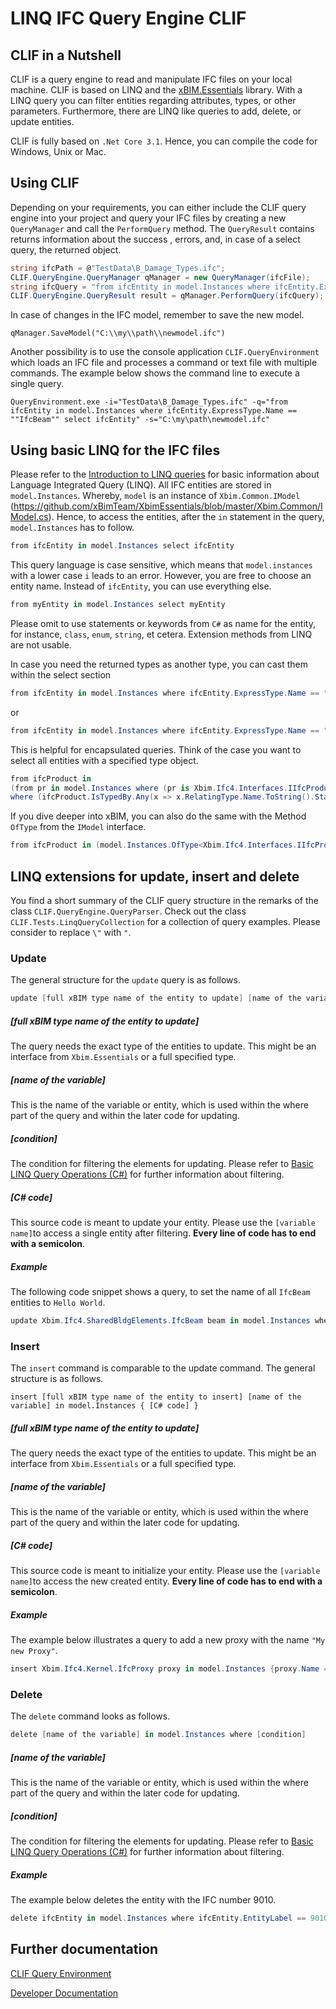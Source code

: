 # LINQ IFC Query Engine CLIF

## CLIF in a Nutshell

CLIF is a query engine to read and manipulate IFC files on your local machine. CLIF is based on LINQ and the [xBIM.Essentials](https://github.com/xBimTeam/XbimEssentials) library. With a LINQ query you can filter entities regarding attributes, types, or other parameters. Furthermore, there are LINQ like queries to add, delete, or update entities.

CLIF is fully based on `.Net Core 3.1`. Hence, you can compile the code for Windows, Unix or Mac. 

## Using CLIF

Depending on your requirements, you can either include the CLIF query engine into your project and query your IFC files by creating a new `QueryManager` and call the `PerformQuery` method. The `QueryResult` contains returns information about the success , errors, and, in case of a select query, the returned object.

```C#
string ifcPath = @"TestData\B_Damage_Types.ifc";
CLIF.QueryEngine.QueryManager qManager = new QueryManager(ifcFile);
string ifcQuery = "from ifcEntity in model.Instances where ifcEntity.ExpressType.Name == \"IfcBeam\" select ifcEntity"
CLIF.QueryEngine.QueryResult result = qManager.PerformQuery(ifcQuery);
```

In case of changes in the IFC model, remember to save the new model.

```
qManager.SaveModel("C:\\my\\path\\newmodel.ifc")
```

Another possibility is to use the console application `CLIF.QueryEnvironment` which loads an IFC file and processes a command or text file with multiple commands. The example below shows the command line to execute a single query.

```
QueryEnvironment.exe -i="TestData\B_Damage_Types.ifc" -q="from ifcEntity in model.Instances where ifcEntity.ExpressType.Name == ""IfcBeam"" select ifcEntity" -s="C:\my\path\newmodel.ifc"
```

## Using basic LINQ for the IFC files

Please refer to the [Introduction to LINQ queries](https://docs.microsoft.com/en-us/dotnet/csharp/programming-guide/concepts/linq/introduction-to-linq-queries) for basic information about Language Integrated Query (LINQ). All IFC entities are stored in `model.Instances`.  Whereby, `model` is an instance of `Xbim.Common.IModel` (https://github.com/xBimTeam/XbimEssentials/blob/master/Xbim.Common/IModel.cs). Hence, to access the entities, after the `in` statement in the query, `model.Instances` has to follow. 

```C#
from ifcEntity in model.Instances select ifcEntity
```

This query language is case sensitive, which means that `model.instances` with a lower case `i` leads to an error. However, you are free to choose an entity name. Instead of `ifcEntity`, you can use everything else. 

```c#
from myEntity in model.Instances select myEntity
```

Please omit to use statements or keywords from `C#` as name for the entity, for instance, `class`, `enum`, `string`, et cetera. Extension methods from LINQ are not usable. 

In case you need the returned types as another type, you can cast them within the select section

```c#
from ifcEntity in model.Instances where ifcEntity.ExpressType.Name == "IfcBeam" select (Xbim.Ifc4.SharedBldgElements.IfcBeam) ifcEntity
```

or

```c#
from ifcEntity in model.Instances where ifcEntity.ExpressType.Name == "IfcBeam" select ifcEntity as Xbim.Ifc4.SharedBldgElements.IfcBeam
```

This is helpful for encapsulated queries. Think of the case you want to select all entities with a specified type object.

```C#
from ifcProduct in 
(from pr in model.Instances where (pr is Xbim.Ifc4.Interfaces.IIfcProduct select pr as Xbim.Ifc4.Interfaces.IIfcProduct)
where (ifcProduct.IsTypedBy.Any(x => x.RelatingType.Name.ToString().StartsWith("Damage type:"))) select ifcProduct as Xbim.Ifc4.Interfaces.IIfcProduct 
```

If you dive deeper into xBIM, you can also do the same with the Method `OfType` from the `IModel` interface.

```c#
from ifcProduct in (model.Instances.OfType<Xbim.Ifc4.Interfaces.IIfcProduct>()) where (ifcProduct.IsTypedBy.Any(x => x.RelatingType.Name.ToString().StartsWith("Damage type:"))) select ifcProduct as Xbim.Ifc4.Interfaces.IIfcProduct 
```

## LINQ extensions for update, insert and delete

You find a short summary of the CLIF query structure in the remarks of the class `CLIF.QueryEngine.QueryParser`. Check out the class `CLIF.Tests.LinqQueryCollection` for a collection of query examples. Please consider to replace `\"` with `"`.

### Update

The general structure for the `update` query is as follows.

```C#
update [full xBIM type name of the entity to update] [name of the variable] in model.Instances where [condition] { [C# code] }
```

##### [full xBIM type name of the entity to update]

The query needs the exact type of the entities to update. This might be an interface from `Xbim.Essentials` or a full specified type.

##### [name of the variable]

This is the name of the variable or entity, which is used within the where part of the query and within the later code for updating.

##### [condition]

The condition for filtering the elements for updating. Please refer to [Basic LINQ Query Operations (C#)](https://docs.microsoft.com/en-us/dotnet/csharp/programming-guide/concepts/linq/basic-linq-query-operations) for further information about filtering.

##### [C# code]

This source code is meant to update your entity. Please use the `[variable name]`to access a single entity after filtering. **Every line of code has to end with a semicolon**.

##### Example

The following code snippet shows a query, to set the name of all `IfcBeam` entities to `Hello World`.

```C#
update Xbim.Ifc4.SharedBldgElements.IfcBeam beam in model.Instances where beam.ExpressType.Name == "IfcBeam" {beam.Name = "Hello World";};
```

### Insert

The `insert` command is comparable to the update command. The general structure is as follows.

```
insert [full xBIM type name of the entity to insert] [name of the variable] in model.Instances { [C# code] }
```

##### [full xBIM type name of the entity to update]

The query needs the exact type of the entities to update. This might be an interface from `Xbim.Essentials` or a full specified type.

##### [name of the variable]

This is the name of the variable or entity, which is used within the where part of the query and within the later code for updating.

##### [C# code]

This source code is meant to initialize your entity. Please use the `[variable name]`to access the new created entity. **Every line of code has to end with a semicolon**.

##### Example

The example below illustrates a query to add a new proxy with the name `"My new Proxy"`.

```c#
insert Xbim.Ifc4.Kernel.IfcProxy proxy in model.Instances {proxy.Name = "My new Proxy";}
```

### Delete

The `delete` command looks as follows.

```c#
delete [name of the variable] in model.Instances where [condition]
```

##### [name of the variable]

This is the name of the variable or entity, which is used within the where part of the query and within the later code for updating.

##### [condition]

The condition for filtering the elements for updating. Please refer to [Basic LINQ Query Operations (C#)](https://docs.microsoft.com/en-us/dotnet/csharp/programming-guide/concepts/linq/basic-linq-query-operations) for further information about filtering.

##### Example

The example below deletes the entity with the IFC number 9010.

```c#
delete ifcEntity in model.Instances where ifcEntity.EntityLabel == 9010
```

## Further documentation

[CLIF Query Environment](CLIF.QueryEnvironment/Readme.md)

[Developer Documentation](Readme_developer.md)

